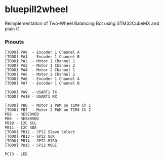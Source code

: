 # bluepill2wheel
Reimplementation of Two-Wheel Balancing Bot using STM32CubeMX and plain C.

### Pinouts

```
[TODO] PA0  - Encoder 1 Channel A
[TODO] PA1  - Encoder 1 Channel B
[TODO] PA2  - Motor 1 Channel 1
[TODO] PA3  - Motor 1 Channel 2
[TODO] PA4  - Motor 2 Channel 1
[TODO] PA5  - Motor 2 Channel 2
[TODO] PA6  - Encoder 1 Channel A
[TODO] PA7  - Encoder 1 Channel B

[TODO] PA9  - USART1 TX
[TODO] PA10 - USART1 RX

[TODO] PB6  - Motor 1 PWM on TIM4 Ch 1
[TODO] PB7  - Motor 2 PWM on TIM4 Ch 2
PB8  - RESERVED
PB9  - RESERVED
PB10 - I2C SCL
PB11 - I2C SDA
[TODO] PB12 - SPI2 Slave Select
[TODO] PB13 - SPI2 SCK
[TODO] PB14 - SPI2 MISO
[TODO] PB15 - SPI2 MOSI

PC13 - LED
```